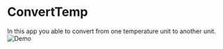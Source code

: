 # ConvertTemp
In this app you able to convert from one temperature unit to another unit.
![Demo](https://giphy.com/gifs/RMwVdpsDUuOA84sJ9O/html5)
